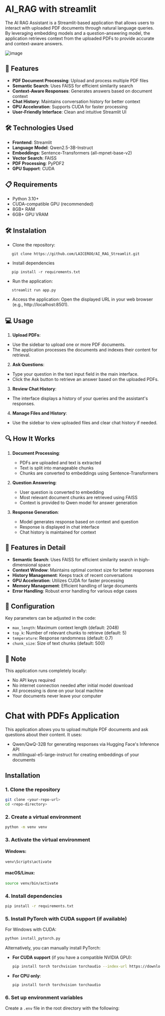 # AI_RAG with streamlit
The AI RAG Assistant is a Streamlit-based application that allows users to interact with uploaded PDF documents through natural language queries. By leveraging embedding models and a question-answering model, the application retrieves context from the uploaded PDFs to provide accurate and context-aware answers.

![image](https://github.com/user-attachments/assets/1e88d87a-ff5c-4cfa-923c-be669f784b64)

## 🌟 Features

- **PDF Document Processing**: Upload and process multiple PDF files
- **Semantic Search**: Uses FAISS for efficient similarity search
- **Context-Aware Responses**: Generates answers based on document context
- **Chat History**: Maintains conversation history for better context
- **GPU Acceleration**: Supports CUDA for faster processing
- **User-Friendly Interface**: Clean and intuitive Streamlit UI

## 🛠️ Technologies Used

- **Frontend**: Streamlit
- **Language Model**: Qwen2.5-3B-Instruct
- **Embeddings**: Sentence-Transformers (all-mpnet-base-v2)
- **Vector Search**: FAISS
- **PDF Processing**: PyPDF2
- **GPU Support**: CUDA

## 📋 Requirements

- Python 3.10+
- CUDA-compatible GPU (recommended)
- 8GB+ RAM
- 6GB+ GPU VRAM

## 🛠️ Instalation 

- Clone the repository:
  
```
   git clone https://github.com/LAICEROO/AI_RAG_Streamlit.git
```
  
- Install dependencies
  
```
   pip install -r requirements.txt
```

- Run the application:

```
   streamlit run app.py
```

- Access the application: Open the displayed URL in your web browser (e.g., http://localhost:8501).

## 💻 Usage

1. **Upload PDFs**:
  - Use the sidebar to upload one or more PDF documents.
  - The application processes the documents and indexes their content for retrieval.

2. **Ask Questions**:
  - Type your question in the text input field in the main interface.
  - Click the Ask button to retrieve an answer based on the uploaded PDFs.

3. **Review Chat History**:
  - The interface displays a history of your queries and the assistant's responses.

4. **Manage Files and History**:
  - Use the sidebar to view uploaded files and clear chat history if needed.

## 🔍 How It Works

1. **Document Processing**:
   - PDFs are uploaded and text is extracted
   - Text is split into manageable chunks
   - Chunks are converted to embeddings using Sentence-Transformers

2. **Question Answering**:
   - User question is converted to embedding
   - Most relevant document chunks are retrieved using FAISS
   - Context is provided to Qwen model for answer generation

3. **Response Generation**:
   - Model generates response based on context and question
   - Response is displayed in chat interface
   - Chat history is maintained for context

## 🎯 Features in Detail

- **Semantic Search**: Uses FAISS for efficient similarity search in high-dimensional space
- **Context Window**: Maintains optimal context size for better responses
- **History Management**: Keeps track of recent conversations
- **GPU Acceleration**: Utilizes CUDA for faster processing
- **Memory Management**: Efficient handling of large documents
- **Error Handling**: Robust error handling for various edge cases

## 🔧 Configuration

Key parameters can be adjusted in the code:
- `max_length`: Maximum context length (default: 2048)
- `top_k`: Number of relevant chunks to retrieve (default: 5)
- `temperature`: Response randomness (default: 0.7)
- `chunk_size`: Size of text chunks (default: 500)

## 📝 Note
This application runs completely locally:
- No API keys required
- No internet connection needed after initial model download
- All processing is done on your local machine
- Your documents never leave your computer

# Chat with PDFs Application

This application allows you to upload multiple PDF documents and ask questions about their content. It uses:

- Qwen/QwQ-32B for generating responses via Hugging Face's Inference API
- multilingual-e5-large-instruct for creating embeddings of your documents

## Installation

### 1. Clone the repository
```bash
git clone <your-repo-url>
cd <repo-directory>
```

### 2. Create a virtual environment
```bash
python -m venv venv
```

### 3. Activate the virtual environment

#### Windows:
```bash
venv\Scripts\activate
```

#### macOS/Linux:
```bash
source venv/bin/activate
```

### 4. Install dependencies
```bash
pip install -r requirements.txt
```

### 5. Install PyTorch with CUDA support (if available)
For Windows with CUDA:
```bash
python install_pytorch.py
```

Alternatively, you can manually install PyTorch:

- **For CUDA support** (if you have a compatible NVIDIA GPU):
  ```bash
  pip install torch torchvision torchaudio --index-url https://download.pytorch.org/whl/cu118
  ```

- **For CPU only**:
  ```bash
  pip install torch torchvision torchaudio
  ```

### 6. Set up environment variables
Create a `.env` file in the root directory with the following:
